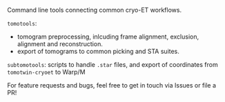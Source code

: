 Command line tools connecting common cryo-ET workflows. 

`tomotools`: 
  - tomogram preprocessing, inlcuding frame alignment, exclusion, alignment and reconstruction.
  - export of tomograms to common picking and STA suites.


`subtomotools`: scripts to handle `.star` files, and export of coordinates from `tomotwin-cryoet` to Warp/M

For feature requests and bugs, feel free to get in touch via Issues or file a PR! 
